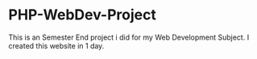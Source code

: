 # PHP-WebDev-Project
This is an Semester End project i did for my Web Development Subject. I created this website in 1 day.
